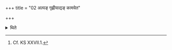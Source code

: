 +++
title = "02 अल्पङ् गृह्णीयाद्यङ् कामयेत"

+++

<details><summary>थिते</summary>

2. (In the case of a sacrificer) about whom he desires may he (the sacrificer) should die prematurely, he should fill the Dhruva)only a little; (in the case of a sacrificer) about whom he desires may he (the sacrificer) should go (live) upto the latter half of the life, he should fill (the Dhruva) above the half.[^1]  


[^1]: Cf. KS XXVII.1.  
</details>
